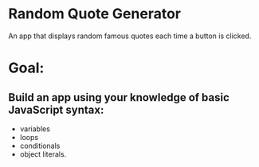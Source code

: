 # Random Quote Generator
 An app that displays random famous quotes each time a button is clicked.

 # Goal:
 Build an app using your knowledge of basic JavaScript syntax:
 - 
 - variables
 - loops 
 - conditionals
 - object literals.
